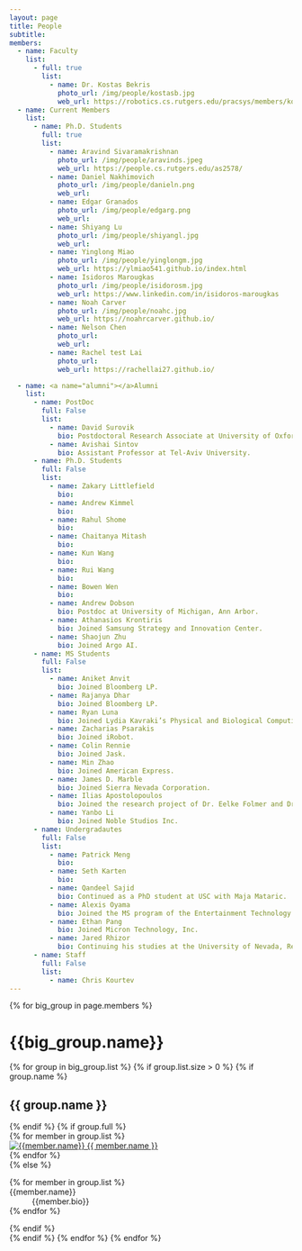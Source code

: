 ```yaml
---
layout: page
title: People
subtitle:
members:
  - name: Faculty
    list:
      - full: true
        list:
          - name: Dr. Kostas Bekris
            photo_url: /img/people/kostasb.jpg
            web_url: https://robotics.cs.rutgers.edu/pracsys/members/kostas-bekris/
  - name: Current Members
    list:
      - name: Ph.D. Students
        full: true
        list:
          - name: Aravind Sivaramakrishnan
            photo_url: /img/people/aravinds.jpeg
            web_url: https://people.cs.rutgers.edu/as2578/
          - name: Daniel Nakhimovich
            photo_url: /img/people/danieln.png
            web_url: 
          - name: Edgar Granados
            photo_url: /img/people/edgarg.png
            web_url: 
          - name: Shiyang Lu
            photo_url: /img/people/shiyangl.jpg
            web_url: 
          - name: Yinglong Miao
            photo_url: /img/people/yinglongm.jpg
            web_url: https://ylmiao541.github.io/index.html
          - name: Isidoros Marougkas
            photo_url: /img/people/isidorosm.jpg
            web_url: https://www.linkedin.com/in/isidoros-marougkas
          - name: Noah Carver
            photo_url: /img/people/noahc.jpg
            web_url: https://noahrcarver.github.io/
          - name: Nelson Chen
            photo_url: 
            web_url: 
          - name: Rachel test Lai
            photo_url: 
            web_url: https://rachellai27.github.io/

  - name: <a name="alumni"></a>Alumni
    list:
      - name: PostDoc
        full: False
        list:
          - name: David Surovik
            bio: Postdoctoral Research Associate at University of Oxford.
          - name: Avishai Sintov
            bio: Assistant Professor at Tel-Aviv University.
      - name: Ph.D. Students
        full: False
        list:
          - name: Zakary Littlefield
            bio: 
          - name: Andrew Kimmel
            bio: 
          - name: Rahul Shome
            bio: 
          - name: Chaitanya Mitash
            bio: 
          - name: Kun Wang
            bio: 
          - name: Rui Wang
            bio: 
          - name: Bowen Wen
            bio: 
          - name: Andrew Dobson
            bio: Postdoc at University of Michigan, Ann Arbor.
          - name: Athanasios Krontiris
            bio: Joined Samsung Strategy and Innovation Center.
          - name: Shaojun Zhu
            bio: Joined Argo AI.
      - name: MS Students
        full: False
        list:
          - name: Aniket Anvit
            bio: Joined Bloomberg LP.
          - name: Rajanya Dhar
            bio: Joined Bloomberg LP.
          - name: Ryan Luna
            bio: Joined Lydia Kavraki’s Physical and Biological Computing group at Rice University as a Ph.D. student. – Upon completion of PhD joined Waymo.
          - name: Zacharias Psarakis
            bio: Joined iRobot.
          - name: Colin Rennie
            bio: Joined Jask.
          - name: Min Zhao
            bio: Joined American Express.
          - name: James D. Marble
            bio: Joined Sierra Nevada Corporation.
          - name: Ilias Apostolopoulos
            bio: Joined the research project of Dr. Eelke Folmer and Dr. George Bebis and currently working towards his PhD degree at UNR.
          - name: Yanbo Li
            bio: Joined Noble Studios Inc.
      - name: Undergradautes
        full: False
        list:
          - name: Patrick Meng
            bio: 
          - name: Seth Karten
            bio: 
          - name: Qandeel Sajid
            bio: Continued as a PhD student at USC with Maja Mataric.
          - name: Alexis Oyama
            bio: Joined the MS program of the Entertainment Technology Center at Carnegie Mellon University.
          - name: Ethan Pang
            bio: Joined Micron Technology, Inc.
          - name: Jared Rhizor
            bio: Continuing his studies at the University of Nevada, Reno.
      - name: Staff
        full: False
        list:
          - name: Chris Kourtev
---
```


<div class="row">
  {% for big_group in page.members %}
    <h1> {{big_group.name}} </h1>
    {% for group in big_group.list %}
    {% if group.list.size > 0 %}
      {% if group.name %}
        <br>
        <h2>{{ group.name }}</h2>
      {% endif %}
      {% if group.full %}
      <div class="row member-row">
        {% for member in group.list %}
          <div class="col-xl-3 col-lg-3 col-md-3 text-center col-sm-6 col-xs-6 member-col">
            <a target="_blank" href="{{ member.web_url }}">
              <img class="img-responsive" src="{{ member.photo_url }}" alt="{{member.name}}">
            </a>
            <a target="_blank" href="{{ member.web_url }}">
              {{ member.name }}
            </a>
          </div>
        {% endfor %}
      </div>
      {% else %}
        <dl>
          {% for member in group.list %}
            <dt><a> {{member.name}} </a></dt>
            <dd><a> {{member.bio}} </a></dd>
          {% endfor %}
        </dl>
      {% endif %}
    <br>
    {% endif %}
    {% endfor %}
  {% endfor %}
</div>
